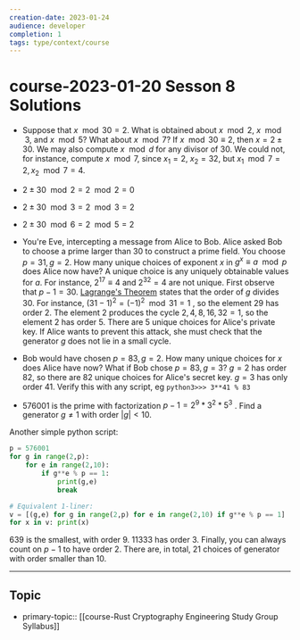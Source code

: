 ```yaml
---
creation-date: 2023-01-24
audience: developer
completion: 1
tags: type/context/course
---
```

# course-2023-01-20 Sesson 8 Solutions
- Suppose that $x\mod 30=2$. What is obtained about $x\mod 2$, $x\mod 3$, and $x\mod 5$? What about $x\mod 7$?
If $x\mod 30\equiv 2$, then $x=2\pm 30$. We may also compute $x\mod d$ for any divisor of $30$. We could not, for instance, compute $x\mod 7$, since $x_1=2$, $x_2=32$, but $x_1\mod 7 = 2, x_2\mod 7 =4$.
- $2\pm 30 \mod 2 = 2\mod 2 = 0$
- $2\pm 30 \mod 3 = 2 \mod 3 = 2$
- $2\pm 30 \mod 6 = 2 \mod 5 = 2$

- You're Eve, intercepting a message from Alice to Bob. Alice asked Bob to choose a prime larger than 30 to construct a prime field. You choose $p=31, g=2$. How many unique choices of exponent $x$ in $g^x\equiv a\mod p$ does Alice now have? A unique choice is any uniquely obtainable values for $a$. For instance, $2^{17}\equiv 4$ and $2^{32}=4$ are not unique.
First observe that $p-1=30$. [Lagrange's Theorem]() states that the order of $g$ divides $30$. For instance, $(31-1)^{2}= (-1)^2\mod 31=1$ , so the element 29 has order 2. The element $2$ produces the cycle $2, 4, 8, 16, 32=1$, so the element 2 has order 5. There are 5 unique choices for Alice's private key. If Alice wants to prevent this attack, she must check that the generator $g$ does not lie in a small cycle.
- Bob would have chosen $p=83, g=2$. How many unique choices for $x$ does Alice have now? What if Bob chose $p=83,g=3$?
$g=2$ has order $82$, so there are $82$ unique choices for Alice's secret key. $g=3$ has only order 41. Verify this with any script, eg `python3>>> 3**41 % 83`

- 576001 is the prime with factorization $p-1=2^9*3^2*5^3$ . Find a generator $g\ne 1$ with order $|g|< 10$.

Another simple python script:
```python
p = 576001
for g in range(2,p):
    for e in range(2,10):
        if g**e % p == 1:
            print(g,e)
            break

# Equivalent 1-liner:
v = [(g,e) for g in range(2,p) for e in range(2,10) if g**e % p == 1]
for x in v: print(x)
```

639 is the smallest, with order 9. 11333 has order 3. Finally, you can always count on $p-1$ to have order 2. There are, in total, 21 choices of generator with order smaller than 10.

---
## Topic
- primary-topic:: [[course-Rust Cryptography Engineering Study Group Syllabus]]